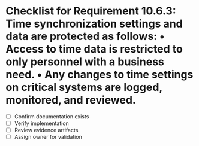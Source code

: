# Checklist for Requirement 10.6.3: Time synchronization settings and data are protected as follows: • Access to time data is restricted to only personnel with a business need. • Any changes to time settings on critical systems are logged, monitored, and reviewed.

- [ ] Confirm documentation exists
- [ ] Verify implementation
- [ ] Review evidence artifacts
- [ ] Assign owner for validation
